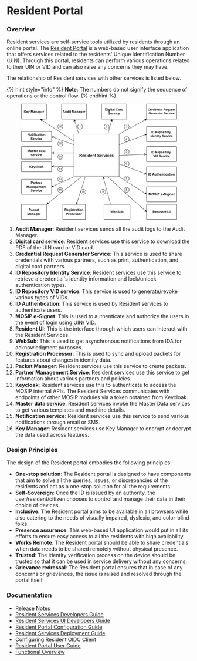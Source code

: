 # Resident Portal

### Overview

Resident services are self-service tools utilized by residents through an online portal. The [Resident Portal](https://docs.mosip.io/1.2.0/modules/resident-services/resident-portal-user-guide) is a web-based user interface application that offers services related to the residents' Unique Identification Number (UIN). Through this portal, residents can perform various operations related to their UIN or VID and can also raise any concerns they may have.

The relationship of Resident services with other services is listed below.

{% hint style="info" %}
**Note**: The numbers do not signify the sequence of operations or the control flow.
{% endhint %}



<figure><img src="../../../.gitbook/assets/rp-2.png" alt="" width="563"><figcaption></figcaption></figure>

1. **Audit Manager**: Resident services sends all the audit logs to the Audit Manager.
2. **Digital card service**: Resident services use this service to download the PDF of the UIN card or VID card.
3. **Credential Request Generator Service**: This service is used to share credentials with various partners, such as print, authentication, and digital card partners.
4. **ID Repository Identity Service**: Resident services use this service to retrieve a credential's identity information and lock/unlock authentication types.
5. **ID Repository VID service**: This service is used to generate/revoke various types of VIDs.
6. **ID Authentication**: This service is used by Resident services to authenticate users.
7. **MOSIP e-Signet**: This is used to authenticate and authorize the users in the event of login using UIN/ VID.
8. **Resident UI**: This is the interface through which users can interact with the Resident Services.
9. **WebSub**: This is used to get asynchronous notifications from IDA for acknowledgment purposes.
10. **Registration Processor**: This is used to sync and upload packets for features about changes in identity data.
11. **Packet Manager**: Resident services use this service to create packets.
12. **Partner Management Service**: Resident services use this service to get information about various partners and policies.
13. **Keycloak**: Resident services use this to authenticate to access the MOSIP internal APIs. The Resident Services communicates with endpoints of other MOSIP modules via a token obtained from Keycloak.
14. **Master data service**: Resident services invoke the Master Data services to get various templates and machine details.
15. **Notification service**: Resident services use this service to send various notifications through email or SMS.
16. **Key Manager**: Resident services use Key Manager to encrypt or decrypt the data used across features.

### Design Principles

The design of the Resident portal embodies the following principles:

* **One-stop solution**: The Resident portal is designed to have components that aim to solve all the queries, issues, or discrepancies of the residents and act as a one-stop solution for all the requirements.
* **Self-Sovereign**: Once the ID is issued by an authority, the user/resident/citizen chooses to control and manage their data in their choice of devices.
* **Inclusive**: The Resident portal aims to be available in all browsers while also catering to the needs of visually impaired, dyslexic, and color-blind folks.
* **Presence assurance**: This web-based UI application would put in all its efforts to ensure easy access to all the residents with high availability.
* **Works Remote**: The Resident portal should be able to share credentials when data needs to be shared remotely without physical presence.
* **Trusted**: The identity verification process on the device should be trusted so that it can be used in service delivery without any concerns.
* **Grievance redressal**: The Resident portal ensures that in case of any concerns or grievances, the issue is raised and resolved through the portal itself.

### Documentation

* [Release Notes](https://docs.mosip.io/1.2.0/releases/resident-services-0.9.0)
* [Resident Services Developers Guide](https://docs.mosip.io/1.2.0/modules/resident-services/resident-services-developer-guide)
* [Resident Services UI Developers Guide](https://docs.mosip.io/1.2.0/modules/resident-services/resident-services-ui-developer-guide)
* [Resident Portal Configuration Guide](https://docs.mosip.io/1.2.0/modules/resident-services/resident-portal-configuration-guide)
* [Resident Services Deployment Guide](https://docs.mosip.io/1.2.0/modules/resident-services/resident-services-deployment-guide)
* [Configuring Resident OIDC Client](https://docs.mosip.io/1.2.0/modules/resident-services/resident-services-configure-resident-oidc-client)
* [Resident Portal User Guide](https://docs.mosip.io/1.2.0/modules/resident-services/resident-portal-user-guide)
* [Functional Overview](https://docs.mosip.io/1.2.0/modules/resident-services/functional-overview)
